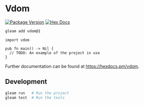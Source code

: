 # Vdom

[![Package Version](https://img.shields.io/hexpm/v/vdom)](https://hex.pm/packages/vdom)
[![Hex Docs](https://img.shields.io/badge/hex-docs-ffaff3)](https://hexdocs.pm/vdom/)

```sh
gleam add vdom@1
```
```gleam
import vdom

pub fn main() -> Nil {
  // TODO: An example of the project in use
}
```

Further documentation can be found at <https://hexdocs.pm/vdom>.

## Development

```sh
gleam run   # Run the project
gleam test  # Run the tests
```
